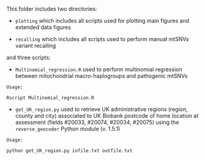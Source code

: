 This folder includes two directories:


- `plotting` which includes all scripts used for plotting main figures and extended data figures

- `recalling` which includes all scripts used to perform manual mtSNVs variant recalling

and three scripts:

- `Multinomial_regression.R` used to perform multinomial regression between mitochondrial macro-haplogroups and pathogenic mtSNVs

```
Usage:

Rscript Multinomial_regression.R

```

- `get_UK_region.py` used to retrieve UK administrative regions (region, county and city) associated to UK Biobank postcode of home location at assessment (fields #20033, #20074, #20034, #20075) using the `reverse_geocoder` Python module (v. 1.5.1)

```
Usage:

python get_UK_region.py infile.txt outfile.txt
```

